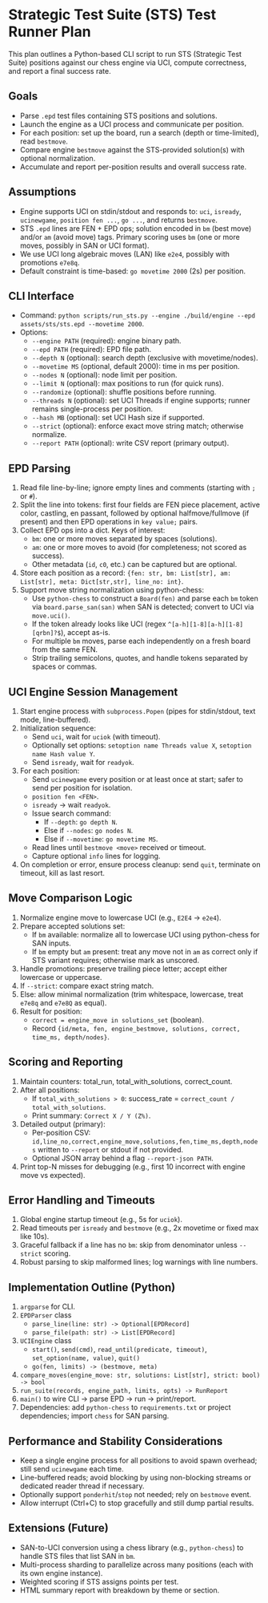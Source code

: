 # Strategic Test Suite (STS) Test Runner Plan

This plan outlines a Python-based CLI script to run STS (Strategic Test Suite) positions against our chess engine via UCI, compute correctness, and report a final success rate.

## Goals
- Parse `.epd` test files containing STS positions and solutions.
- Launch the engine as a UCI process and communicate per position.
- For each position: set up the board, run a search (depth or time-limited), read `bestmove`.
- Compare engine `bestmove` against the STS-provided solution(s) with optional normalization.
- Accumulate and report per-position results and overall success rate.

## Assumptions
- Engine supports UCI on stdin/stdout and responds to: `uci`, `isready`, `ucinewgame`, `position fen ...`, `go ...`, and returns `bestmove`.
- STS `.epd` lines are FEN + EPD ops; solution encoded in `bm` (best move) and/or `am` (avoid move) tags. Primary scoring uses `bm` (one or more moves, possibly in SAN or UCI format).
- We use UCI long algebraic moves (LAN) like `e2e4`, possibly with promotions `e7e8q`.
- Default constraint is time-based: `go movetime 2000` (2s) per position.

## CLI Interface
- Command: `python scripts/run_sts.py --engine ./build/engine --epd assets/sts/sts.epd --movetime 2000`.
- Options:
  - `--engine PATH` (required): engine binary path.
  - `--epd PATH` (required): EPD file path.
  - `--depth N` (optional): search depth (exclusive with movetime/nodes).
  - `--movetime MS` (optional, default 2000): time in ms per position.
  - `--nodes N` (optional): node limit per position.
  - `--limit N` (optional): max positions to run (for quick runs).
  - `--randomize` (optional): shuffle positions before running.
  - `--threads N` (optional): set UCI Threads if engine supports; runner remains single-process per position.
  - `--hash MB` (optional): set UCI Hash size if supported.
  - `--strict` (optional): enforce exact move string match; otherwise normalize.
  - `--report PATH` (optional): write CSV report (primary output).

## EPD Parsing
1. Read file line-by-line; ignore empty lines and comments (starting with `;` or `#`).
2. Split the line into tokens: first four fields are FEN piece placement, active color, castling, en passant, followed by optional halfmove/fullmove (if present) and then EPD operations in `key value;` pairs.
3. Collect EPD ops into a dict. Keys of interest:
   - `bm`: one or more moves separated by spaces (solutions).
   - `am`: one or more moves to avoid (for completeness; not scored as success).
   - Other metadata (`id`, `c0`, etc.) can be captured but are optional.
4. Store each position as a record: `{fen: str, bm: List[str], am: List[str], meta: Dict[str,str], line_no: int}`.
5. Support move string normalization using python-chess:
   - Use `python-chess` to construct a `Board(fen)` and parse each `bm` token via `board.parse_san(san)` when SAN is detected; convert to UCI via `move.uci()`.
   - If the token already looks like UCI (regex `^[a-h][1-8][a-h][1-8][qrbn]?$`), accept as-is.
   - For multiple `bm` moves, parse each independently on a fresh board from the same FEN.
   - Strip trailing semicolons, quotes, and handle tokens separated by spaces or commas.

## UCI Engine Session Management
1. Start engine process with `subprocess.Popen` (pipes for stdin/stdout, text mode, line-buffered).
2. Initialization sequence:
   - Send `uci`, wait for `uciok` (with timeout).
   - Optionally set options: `setoption name Threads value X`, `setoption name Hash value Y`.
   - Send `isready`, wait for `readyok`.
3. For each position:
   - Send `ucinewgame` every position or at least once at start; safer to send per position for isolation.
   - `position fen <FEN>`.
   - `isready` -> wait `readyok`.
   - Issue search command:
     - If `--depth`: `go depth N`.
     - Else if `--nodes`: `go nodes N`.
     - Else if `--movetime`: `go movetime MS`.
   - Read lines until `bestmove <move>` received or timeout.
   - Capture optional `info` lines for logging.
4. On completion or error, ensure process cleanup: send `quit`, terminate on timeout, kill as last resort.

## Move Comparison Logic
1. Normalize engine move to lowercase UCI (e.g., `E2E4` -> `e2e4`).
2. Prepare accepted solutions set:
   - If `bm` available: normalize all to lowercase UCI using python-chess for SAN inputs.
   - If `bm` empty but `am` present: treat any move not in `am` as correct only if STS variant requires; otherwise mark as unscored.
3. Handle promotions: preserve trailing piece letter; accept either lowercase or uppercase.
4. If `--strict`: compare exact string match.
5. Else: allow minimal normalization (trim whitespace, lowercase, treat `e7e8q` and `e7e8Q` as equal).
6. Result for position:
   - `correct = engine_move in solutions_set` (boolean).
   - Record `{id/meta, fen, engine_bestmove, solutions, correct, time_ms, depth/nodes}`.

## Scoring and Reporting
1. Maintain counters: total_run, total_with_solutions, correct_count.
2. After all positions:
   - If `total_with_solutions > 0`: success_rate = `correct_count / total_with_solutions`.
   - Print summary: `Correct X / Y (Z%)`.
3. Detailed output (primary):
   - Per-position CSV: `id,line_no,correct,engine_move,solutions,fen,time_ms,depth,nodes` written to `--report` or stdout if not provided.
   - Optional JSON array behind a flag `--report-json PATH`.
4. Print top-N misses for debugging (e.g., first 10 incorrect with engine move vs expected).

## Error Handling and Timeouts
1. Global engine startup timeout (e.g., 5s for `uciok`).
2. Read timeouts per `isready` and `bestmove` (e.g., 2x movetime or fixed max like 10s).
3. Graceful fallback if a line has no `bm`: skip from denominator unless `--strict` scoring.
4. Robust parsing to skip malformed lines; log warnings with line numbers.

## Implementation Outline (Python)
1. `argparse` for CLI.
2. `EPDParser` class
   - `parse_line(line: str) -> Optional[EPDRecord]`
   - `parse_file(path: str) -> List[EPDRecord]`
3. `UCIEngine` class
   - `start()`, `send(cmd)`, `read_until(predicate, timeout)`, `set_option(name, value)`, `quit()`
   - `go(fen, limits) -> (bestmove, meta)`
4. `compare_moves(engine_move: str, solutions: List[str], strict: bool) -> bool`
5. `run_suite(records, engine_path, limits, opts) -> RunReport`
6. `main()` to wire CLI → parse EPD → run → print/report.
7. Dependencies: add `python-chess` to `requirements.txt` or project dependencies; import `chess` for SAN parsing.

## Performance and Stability Considerations
- Keep a single engine process for all positions to avoid spawn overhead; still send `ucinewgame` each time.
- Line-buffered reads; avoid blocking by using non-blocking streams or dedicated reader thread if necessary.
- Optionally support `ponderhit`/`stop` not needed; rely on `bestmove` event.
- Allow interrupt (Ctrl+C) to stop gracefully and still dump partial results.

## Extensions (Future)
- SAN-to-UCI conversion using a chess library (e.g., `python-chess`) to handle STS files that list SAN in `bm`.
- Multi-process sharding to parallelize across many positions (each with its own engine instance).
- Weighted scoring if STS assigns points per test.
- HTML summary report with breakdown by theme or section.
